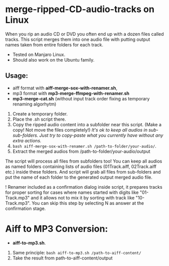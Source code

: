 # merge-ripped-CD-audio-tracks on Linux
When you rip an audio CD or DVD you often end up with a dozen files called tracks. This script merges them into one audio file with putting output names taken from entire folders for each track.

- Tested on Manjaro Linux.
- Should also work on the Ubuntu family.

## Usage:

- aiff format with **aiff-merge-sox-with-renamer.sh**,
- mp3 format with **mp3-merge-ffmpeg-with-renamer.sh**
- **mp3-merge-cat.sh** (without input track order fixing as temporary renaming algorhytm)

1. Create a temporary folder.
2. Place the .sh script there.
3. Copy the ripped audio content into a subfolder near this script. (Make a copy! Not move the files completely!) 
*It's ok to keep all audios in sub-sub-folders. Just try to copy-paste what you currently have without any extra actions.*
4. `bash aiff-merge-sox-with-renamer.sh /path-to-folder/your-audio/`.
5. Extract the merged audios from /path-to-folder/your-audio/output

The script will process all files from subfolders too! You can keep all audios as named folders containing lists of audio files (01Track.aiff, 02Track.aiff etc.) inside these folders. And script will grab all files from sub-folders and put the name of each folder to the generated output merged audio file.

! Renamer included as a confirmation dialog inside script, it prepares tracks for proper sorting for cases where names started with digits like "01-Track.mp3" and it allows not to mix it by sorting with track like "10-Track.mp3". You can skip this step by selecting N as answer at the confirmation stage.

# Aiff to MP3 Conversion:
- **aiff-to-mp3.sh**.

1. Same principle: `bash aiff-to-mp3.sh /path-to-aiff-content/`
2. Take the result from path-to-aiff-content/output

